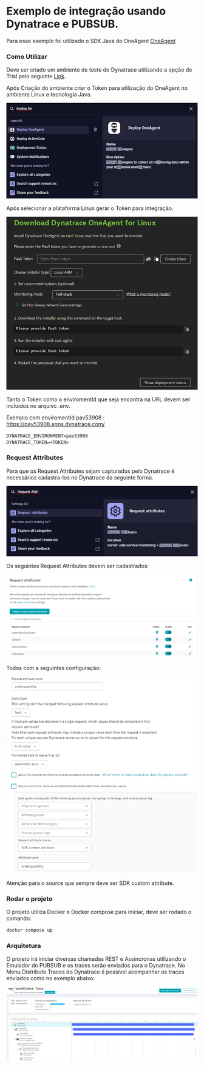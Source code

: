 # Exemplo de integração usando Dynatrace e PUBSUB.

Para esse exemplo foi utilizado o SDK Java do OneAgent [OneAgent](https://github.com/Dynatrace/OneAgent-SDK-for-Java)

### Como Utilizar

Deve ser criado um ambiente de teste do Dynatrace utilizando a opção de Trial pelo seguinte [Link](https://www.dynatrace.com/signup/).

Após Criação do ambiente criar o Token para utilização do OneAgent no ambiente Linux e tecnologia Java.

![img.png](assets/img.png)

Após selecionar a plataforma Linux gerar o Token para integração.

![img_1.png](assets/img_1.png)

Tanto o Token como o enviromentId que seja encontra na URL devem ser incluídos no arquivo .env.

Exemplo com enviromentId pav53908 : https://pav53908.apps.dynatrace.com/ 

```dockerfile 
DYNATRACE_ENVIRONMENT=pav53908
DYNATRACE_TOKEN=<TOKEN>

```

### Request Attributes

Para que os Request Attributes sejam capturados pelo Dynatrace é necessários cadastra-los no Dynatrace da seguinte forma.

![img_2.png](assets/img_2.png)

Os seguintes Request Attributes devem ser cadastrados:

![img_3.png](assets/img_3.png)

Todos com a seguintes configuração:

![img_4.png](assets/img_4.png)

Atenção para o source que sempre deve ser SDK custom attribute.


### Rodar o projeto

O projeto utiliza Docker e Docker compose para iniciar, deve ser rodado o comando:


```bash 
docker compose up

```
### Arquitetura

O projeto irá iniciar diversas chamadas REST e Assincronas utilizando o Emulador do PUBSUB e os traces serão enviados para o Dynatrace. 
No Menu Distribute Traces do Dynatrace é possível acompanhar os traces enviados como no exemplo abaixo:

![img_5.png](assets/img_5.png)

